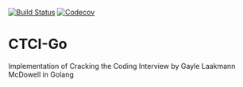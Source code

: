 [![Build Status](https://travis-ci.org/DheerendraRathor/ctci-go.svg?branch=master)](https://travis-ci.org/DheerendraRathor/ctci-go)
[![Codecov](https://img.shields.io/codecov/c/github/DheerendraRathor/ctci-go/master.svg?style=flat-square)]()
# CTCI-Go
Implementation of Cracking the Coding Interview by Gayle Laakmann McDowell in Golang
